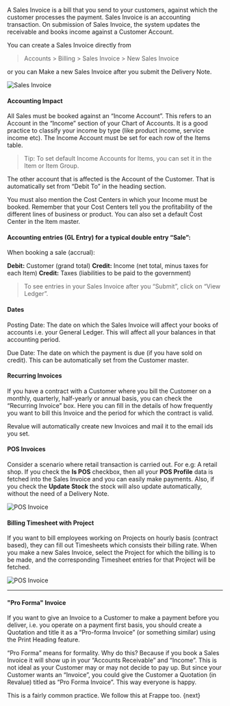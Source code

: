 A Sales Invoice is a bill that you send to your customers, against which the customer processes the payment. Sales Invoice is an accounting transaction. On submission of Sales Invoice,  the system updates the receivable and books income against a Customer Account.

You can create a Sales Invoice directly from

> Accounts > Billing > Sales Invoice > New Sales Invoice

or you can Make a new Sales Invoice after you submit the Delivery Note.

<img class="screenshot" alt="Sales Invoice" src="{{docs_base_url}}/assets/img/accounts/sales-invoice.png">

#### Accounting Impact

All Sales must be booked against an “Income Account”. This refers to an
Account in the “Income” section of your Chart of Accounts. It is a good
practice to classify your income by type (like product income, service income
etc). The Income Account must be set for each row of the Items table.

> Tip: To set default Income Accounts for Items, you can set it in the Item or
Item Group.

The other account that is affected is the Account of the Customer. That is
automatically set from “Debit To” in the heading section.

You must also mention the Cost Centers in which your Income must be booked.
Remember that your Cost Centers tell you the profitability of the different
lines of business or product. You can also set a default Cost Center in the
Item master.

#### Accounting entries (GL Entry) for a typical double entry “Sale”:

When booking a sale (accrual):

**Debit:** Customer (grand total) **Credit:** Income (net total, minus taxes for each Item) **Credit:** Taxes (liabilities to be paid to the government)

> To see entries in your Sales Invoice after you “Submit”, click on “View
Ledger”.

#### Dates

Posting Date: The date on which the Sales Invoice will affect your books of
accounts i.e. your General Ledger. This will affect all your balances in that
accounting period.

Due Date: The date on which the payment is due (if you have sold on credit).
This can be automatically set from the Customer master.

#### Recurring Invoices

If you have a contract with a Customer where you bill the Customer on a
monthly, quarterly, half-yearly or annual basis, you can check the “Recurring
Invoice” box. Here you can fill in the details of how frequently you want to
bill this Invoice and the period for which the contract is valid.

Revalue will automatically create new Invoices and mail it to the email ids
you set.

#### POS Invoices

Consider a scenario where retail transaction is carried out. For e.g: A retail shop.
If you check the **Is POS** checkbox, then all your **POS Profile** data is fetched
into the Sales Invoice and you can easily make payments.
Also, if you check the **Update Stock** the stock will also update automatically,
without the need of a Delivery Note.

<img class="screenshot" alt="POS Invoice" src="{{docs_base_url}}/assets/img/accounts/pos-sales-invoice.png">

#### Billing Timesheet with Project

If you want to bill employees working on Projects on hourly basis (contract based),
they can fill out Timesheets which consists their billing rate. When you make a new
Sales Invoice, select the Project for which the billing is to be made, and the
corresponding Timesheet entries for that Project will be fetched.

<img class="screenshot" alt="POS Invoice" src="{{docs_base_url}}/assets/img/accounts/billing-timesheet-sales-invoice.png">

* * *

#### "Pro Forma" Invoice

If you want to give an Invoice to a Customer to make a payment before you
deliver, i.e. you operate on a payment first basis, you should create a
Quotation and title it as a “Pro-forma Invoice” (or something similar) using
the Print Heading feature.

“Pro Forma” means for formality. Why do this? Because if you book a Sales
Invoice it will show up in your “Accounts Receivable” and “Income”. This is
not ideal as your Customer may or may not decide to pay up. But since your
Customer wants an “Invoice”, you could give the Customer a Quotation (in
Revalue) titled as “Pro Forma Invoice”. This way everyone is happy.

This is a fairly common practice. We follow this at Frappe too.
{next}

